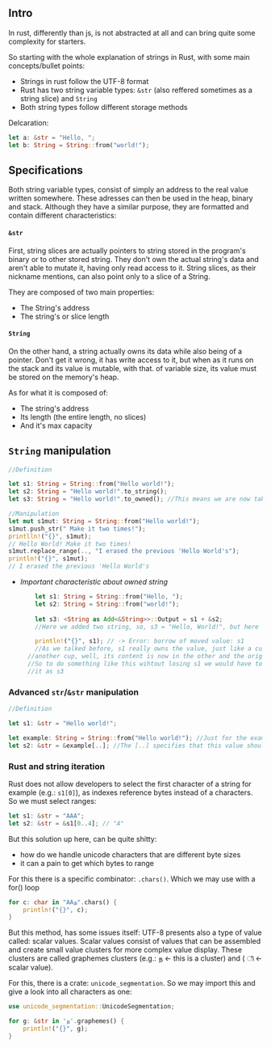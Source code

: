 ## Intro
In rust, differently than js, is not abstracted at all and can bring quite some complexity for starters.

So starting with the whole explanation of strings in Rust, with some main concepts/bullet points: 
- Strings in rust follow the UTF-8 format 
- Rust has two string variable types: ``&str`` (also reffered sometimes as a string slice) and ``String``
- Both string types follow different storage methods

Delcaration:
```rust
let a: &str = "Hello, ";
let b: String = String::from("world!");
```

## Specifications
Both string variable types, consist of simply an address to the real value written somewhere. These adresses can then be used in the heap, binary and stack. Although they have a similar purpose, they are formatted and  contain different characteristics:

#### ``&str``
First, string slices are actually pointers to string stored in the program's binary or to other stored string. They don't own the actual string's data and aren't able to mutate it, having only read access to it. 
String slices, as their nickname mentions, can also point only to a slice of a String. 

They are composed of two main properties: 
- The String's address 
- The string's or slice length

#### ``String``
On the other hand, a string actually owns its data while also being of a pointer. Don't get it wrong, it has write access to it, but when as it runs on the stack and its value is mutable, with that. of variable size, its value must be stored on the memory's heap.

As for what it is composed of:
- The string's address
- Its length (the entire length, no slices)
- And it's max capacity

## ``String`` manipulation
```rust
//Definition

let s1: String = String::from("Hello world!");
let s2: String = "Hello world!".to_string();
let s3: String = "Hello world!".to_owned(); //This means we are now taking ownership of the following string literal so... -> String by consequence

//Manipulation
let mut s1mut: String = String::from("Hello world!");
s1mut.push_str(" Make it two times!");
printlln!("{}", s1mut); 
// Hello World! Make it two times!
s1mut.replace_range(.., "I erased the previous 'Hello World's");
println!("{}", s1mut);
// I erased the previous 'Hello World's
```

- _Important characteristic about owned string_
	```rust
		let s1: String = String::from("Hello, ");
		let s2: String = String::from("world!");
		
		let s3: <String as Add<&String>>::Output = s1 + &s2;
		//Here we added two string, so, s3 = "Hello, World!", but here is the catch

		println!("{}", s1); // -> Error: borrow of moved value: s1
		//As we talked before, s1 really owns the value, just like a cup: if you throw its content into 
      //another cup, well, its content is now in the other and the original one is empty. 
      //So to do something like this wihtout losing s1 we would have to make a copy from s1 and define 
      //it as s3
	```

### Advanced ``str``/``&str`` manipulation
```rust
//Definition

let s1: &str = "Hello world!";

let example: String = String::from("Hello world!"); //Just for the example: as seen this defines a String owned literal and not a &str reference. We use this under here to show how to create a reference
let s2: &str = &example[..]; //The [..] specifies that this value should reference the example value from start to end
```


### Rust and string iteration
Rust does not allow developers to select the first character of a string for example (e.g.: ``s1[0]``), as indexes reference bytes instead of a characters. So we must select ranges:
   ```rust
   let s1: &str = "AAA";
   let s2: &str = &s1[0..4]; // "A"
   ```

But this solution up here, can be quite shitty: 
- how do we handle unicode characters that are different byte sizes
- it can a pain to get which bytes to range

For this there is a specific combinator: ``.chars()``. Which we may use with a for() loop
```rust
for c: char in "AAந".chars() {
	println!("{}", c);
}
```
But this method, has some issues itself: UTF-8 presents also a type of value called: scalar values. Scalar values consist of values that can be assembled and create small value clusters for more complex value display. These clusters are called graphemes clusters (e.g.: ந <- this is a cluster) and ( ி <- scalar value). 

For this, there is a crate: ``unicode_segmentation``. So we may import this and give a look into all characters as one: 
```rust 
use unicode_segmentation::UnicodeSegmentation;

for g: &str in 'ந'.graphemes() {
	println!("{}", g);
}
```
